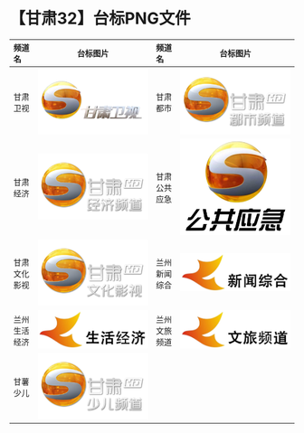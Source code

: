 # 【甘肃32】台标PNG文件
|频道名|台标图片|频道名|台标图片|
|:---|:---:|:---|:---:|
|甘肃卫视|<img src="https://raw.githubusercontent.com/xiaolvdouya/TV-LOGO/refs/heads/main/%E7%94%98%E8%82%83/甘肃卫视.png">|甘肃都市|<img src="https://raw.githubusercontent.com/xiaolvdouya/TV-LOGO/refs/heads/main/%E7%94%98%E8%82%83/甘肃都市.png">|
|甘肃经济|<img src="https://raw.githubusercontent.com/xiaolvdouya/TV-LOGO/refs/heads/main/%E7%94%98%E8%82%83/甘肃经济.png">|甘肃公共应急|<img src="https://raw.githubusercontent.com/xiaolvdouya/TV-LOGO/refs/heads/main/%E7%94%98%E8%82%83/甘肃公共应急.png">|
|甘肃文化影视|<img src="https://raw.githubusercontent.com/xiaolvdouya/TV-LOGO/refs/heads/main/%E7%94%98%E8%82%83/甘肃文化影视.png">|兰州新闻综合|<img src="https://raw.githubusercontent.com/xiaolvdouya/TV-LOGO/refs/heads/main/%E7%94%98%E8%82%83/兰州新闻综合.png">|
|兰州生活经济|<img src="https://raw.githubusercontent.com/xiaolvdouya/TV-LOGO/refs/heads/main/%E7%94%98%E8%82%83/兰州生活经济.png">|兰州文旅频道|<img src="https://raw.githubusercontent.com/xiaolvdouya/TV-LOGO/refs/heads/main/%E7%94%98%E8%82%83/兰州文旅频道.png">|
|甘薯少儿|<img src="https://raw.githubusercontent.com/xiaolvdouya/TV-LOGO/refs/heads/main/%E7%94%98%E8%82%83/甘薯少儿.png">|
